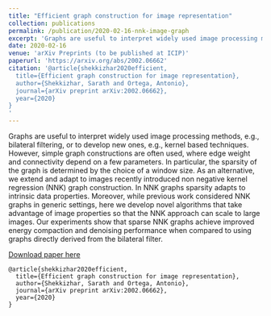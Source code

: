 ```yaml
---
title: "Efficient graph construction for image representation"
collection: publications
permalink: /publication/2020-02-16-nnk-image-graph
excerpt: 'Graphs are useful to interpret widely used image processing methods, e.g., bilateral filtering, or to develop new ones, e.g., kernel based techniques. However, simple graph constructions are often used, where edge weight and connectivity depend on a few parameters. In particular, the sparsity of the graph is determined by the choice of a window size.'
date: 2020-02-16
venue: 'arXiv Preprints (to be published at ICIP)'
paperurl: 'https://arxiv.org/abs/2002.06662'
citation: '@article{shekkizhar2020efficient,
  title={Efficient graph construction for image representation},
  author={Shekkizhar, Sarath and Ortega, Antonio},
  journal={arXiv preprint arXiv:2002.06662},
  year={2020}
}
'
---
```

Graphs are useful to interpret widely used image processing methods, e.g., bilateral filtering, or to develop new ones, e.g., kernel based techniques. However, simple graph constructions are often used, where edge weight and connectivity depend on a few parameters. In particular, the sparsity of the graph is determined by the choice of a window size. As an alternative, we extend and adapt to images recently introduced non negative kernel regression (NNK) graph construction. In NNK graphs sparsity adapts to intrinsic data properties. Moreover, while previous work considered NNK graphs in generic settings, here we develop novel algorithms that take advantage of image properties so that the NNK approach can scale to large images. Our experiments show that sparse NNK graphs achieve improved energy compaction and denoising performance when compared to using graphs directly derived from the bilateral filter. 

[Download paper here](https://arxiv.org/abs/2002.06662)
```
@article{shekkizhar2020efficient,
  title={Efficient graph construction for image representation},
  author={Shekkizhar, Sarath and Ortega, Antonio},
  journal={arXiv preprint arXiv:2002.06662},
  year={2020}
}
```